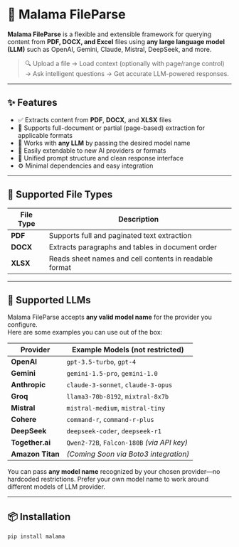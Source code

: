 # 📁 Malama FileParse

**Malama FileParse** is a flexible and extensible framework for querying content from **PDF, DOCX, and Excel** files using **any large language model (LLM)** such as OpenAI, Gemini, Claude, Mistral, DeepSeek, and more.

> 🔍 Upload a file → Load context (optionally with page/range control) → Ask intelligent questions → Get accurate LLM-powered responses.

---

## ✨ Features

- ✅ Extracts content from **PDF**, **DOCX**, and **XLSX** files
- 📄 Supports full-document or partial (page-based) extraction for applicable formats
- 🤖 Works with **any LLM** by passing the desired model name
- 🔌 Easily extendable to new AI providers or formats
- 🧠 Unified prompt structure and clean response interface
- ⚙️ Minimal dependencies and easy integration

---

## 📂 Supported File Types

| File Type | Description                                             |
|-----------|------------------------------------------               |
| **PDF**   | Supports full and paginated text extraction             |
| **DOCX**  | Extracts paragraphs and tables in document order        |
| **XLSX**  | Reads sheet names and cell contents in readable format  |

---

## 🤖 Supported LLMs

Malama FileParse accepts **any valid model name** for the provider you configure.  
Here are some examples you can use out of the box:

| Provider         | Example Models (not restricted)                    |
|------------------|----------------------------------------------------|
| **OpenAI**       | `gpt-3.5-turbo`, `gpt-4`                           |
| **Gemini**       | `gemini-1.5-pro`, `gemini-1.0`                     |
| **Anthropic**    | `claude-3-sonnet`, `claude-3-opus`                 |
| **Groq**         | `llama3-70b-8192`, `mixtral-8x7b`                  |
| **Mistral**      | `mistral-medium`, `mistral-tiny`                   |
| **Cohere**       | `command-r`, `command-r-plus`                      |
| **DeepSeek**     | `deepseek-coder`, `deepseek-r1`                    |
| **Together.ai**  | `Qwen2-72B`, `Falcon-180B` *(via API key)*         |
| **Amazon Titan** | *(Coming Soon via Boto3 integration)*              |

You can pass **any model name** recognized by your chosen provider—no hardcoded restrictions.
Prefer your own model name to work around different models of LLM provider.

---

## 📦 Installation

```bash
pip install malama
